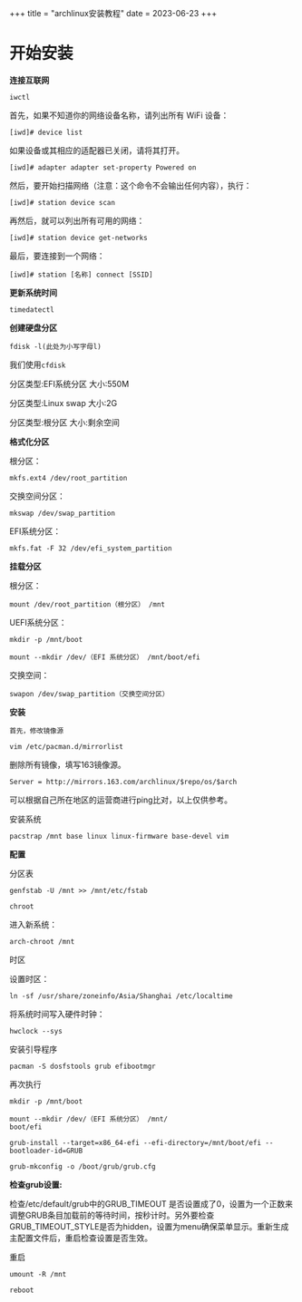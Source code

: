+++
title = "archlinux安装教程"
date = 2023-06-23
+++

# 开始安装

**连接互联网**

```
iwctl
```

首先，如果不知道你的网络设备名称，请列出所有 WiFi 设备：

```
[iwd]# device list
```

如果设备或其相应的适配器已关闭，请将其打开。

```
[iwd]# adapter adapter set-property Powered on
```

然后，要开始扫描网络（注意：这个命令不会输出任何内容），执行：

```
[iwd]# station device scan
```

再然后，就可以列出所有可用的网络：

```
[iwd]# station device get-networks
```

最后，要连接到一个网络：

```
[iwd]# station [名称] connect [SSID]
```

**更新系统时间**

```
timedatectl
```

**创建硬盘分区**

```
fdisk -l(此处为小写字母l)
```

我们使用`cfdisk`

分区类型:EFI系统分区
大小:550M

分区类型:Linux swap
大小:2G

分区类型:根分区
大小:剩余空间


**格式化分区**

根分区：

```
mkfs.ext4 /dev/root_partition
```

交换空间分区：
```
mkswap /dev/swap_partition
```

EFI系统分区：

```
mkfs.fat -F 32 /dev/efi_system_partition
```

**挂载分区**

根分区：

```
mount /dev/root_partition（根分区） /mnt
```

UEFI系统分区：

```
mkdir -p /mnt/boot
```

```
mount --mkdir /dev/（EFI 系统分区） /mnt/boot/efi
```

交换空间：

```
swapon /dev/swap_partition（交换空间分区）
```

**安装**

```
首先，修改镜像源
```

```
vim /etc/pacman.d/mirrorlist
```

删除所有镜像，填写163镜像源。

```
Server = http://mirrors.163.com/archlinux/$repo/os/$arch
```

可以根据自己所在地区的运营商进行ping比对，以上仅供参考。

安装系统
```
pacstrap /mnt base linux linux-firmware base-devel vim
```
**配置**

 分区表

```
genfstab -U /mnt >> /mnt/etc/fstab

```

```
chroot
```

进入新系统：

```
arch-chroot /mnt
```

时区

设置时区：

```
ln -sf /usr/share/zoneinfo/Asia/Shanghai /etc/localtime
```

将系统时间写入硬件时钟：

```
hwclock --sys
```

安装引导程序

```
pacman -S dosfstools grub efibootmgr
```

再次执行

```
mkdir -p /mnt/boot
```

```
mount --mkdir /dev/（EFI 系统分区） /mnt/
boot/efi
```

```
grub-install --target=x86_64-efi --efi-directory=/mnt/boot/efi --bootloader-id=GRUB
```

```
grub-mkconfig -o /boot/grub/grub.cfg
```

**检查grub设置:**

检查/etc/default/grub中的GRUB_TIMEOUT 是否设置成了0，设置为一个正数来调整GRUB条目加载前的等待时间，按秒计时。另外要检查GRUB_TIMEOUT_STYLE是否为hidden，设置为menu确保菜单显示。重新生成主配置文件后，重启检查设置是否生效。

重启

```
umount -R /mnt
```

```
reboot
```

